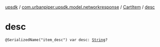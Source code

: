[upsdk](../../index.md) / [com.urbanpiper.upsdk.model.networkresponse](../index.md) / [CartItem](index.md) / [desc](./desc.md)

# desc

`@SerializedName("item_desc") var desc: `[`String`](https://kotlinlang.org/api/latest/jvm/stdlib/kotlin/-string/index.html)`?`